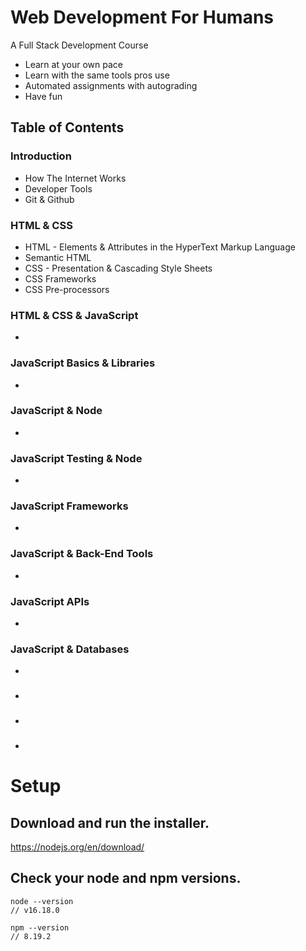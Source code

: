 # Web Development For Humans

A Full Stack Development Course
* Learn at your own pace
* Learn with the same tools pros use
* Automated assignments with autograding
* Have fun

## Table of Contents

### Introduction
* How The Internet Works
* Developer Tools
* Git & Github

### HTML & CSS
* HTML - Elements & Attributes in the HyperText Markup Language
* Semantic HTML
* CSS - Presentation & Cascading Style Sheets
* CSS Frameworks
* CSS Pre-processors

### HTML & CSS & JavaScript
* 

### JavaScript Basics & Libraries
* 

### JavaScript & Node
* 

### JavaScript Testing & Node
* 

### JavaScript Frameworks
* 

### JavaScript & Back-End Tools
* 

### JavaScript APIs
* 

### JavaScript & Databases
* 

### 
*

### 
*

### 
*


# Setup

## Download and run the installer.
https://nodejs.org/en/download/

## Check your node and npm versions.
```
node --version
// v16.18.0

npm --version
// 8.19.2
```

